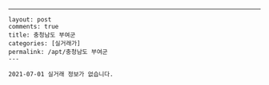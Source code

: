 ---
    layout: post
    comments: true
    title: 충청남도 부여군
    categories: [실거래가]
    permalink: /apt/충청남도 부여군
    ---

    2021-07-01 실거래 정보가 없습니다.

    